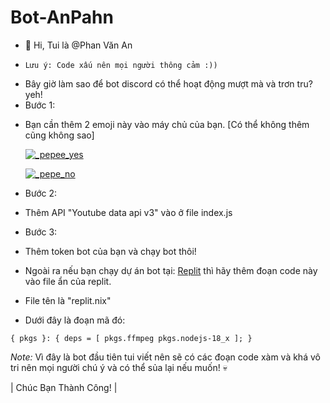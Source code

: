 # Bot-AnPahn
- 👋 Hi, Tui là @Phan Văn An
* `Lưu ý: Code xấu nên mọi người thông cảm :))`
- Bây giờ làm sao để bot discord có thể hoạt động mượt mà và trơn tru?
yeh!
- Bước 1:
* Bạn cần thêm 2 emoji này vào máy chủ của bạn. [Có thể không thêm cũng không sao]

  [![_pepee_yes](https://cdn3.emoji.gg/emojis/3389-pepeeyes.png)](https://emoji.gg/emoji/3389-pepeeyes)

  [![_pepe_no](https://cdn3.emoji.gg/emojis/2439-pepe-no.png)](https://emoji.gg/emoji/2439-pepe-no)

- Bước 2:
* Thêm API "Youtube data api v3" vào ở file index.js

- Bước 3:
* Thêm token bot của bạn và chạy bot thôi!

* Ngoài ra nếu bạn chạy dự án bot tại: [Replit](replit.com) thì hãy thêm đoạn code này vào file ẩn của replit.
* File tên là "replit.nix"
* Dưới đây là đoạn mã đó: 

`{ pkgs }: {
  deps = [
    pkgs.ffmpeg
    pkgs.nodejs-18_x
  ];
}`

*Note:* Vì đây là bot đầu tiên tui viết nên sẽ có các đoạn code xàm và khá vô tri nên mọi người chú ý và có thể sủa  lại nếu muốn! 💀

| Chúc Bạn Thành Công! |

